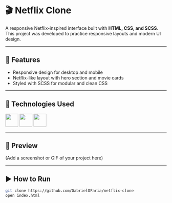 # 🎬 Netflix Clone

A responsive Netflix-inspired interface built with **HTML, CSS, and SCSS**.  
This project was developed to practice responsive layouts and modern UI design.

---

## 🚀 Features
- Responsive design for desktop and mobile
- Netflix-like layout with hero section and movie cards
- Styled with SCSS for modular and clean CSS

---

## 🔧 Technologies Used
<p align="left">
  <img src="https://cdn.jsdelivr.net/gh/devicons/devicon/icons/html5/html5-original.svg" width="40"/>
  <img src="https://cdn.jsdelivr.net/gh/devicons/devicon/icons/css3/css3-original.svg" width="40"/>
  <img src="https://cdn.jsdelivr.net/gh/devicons/devicon/icons/sass/sass-original.svg" width="40"/>
</p>

---

## 📸 Preview
(Add a screenshot or GIF of your project here)

---

## ▶️ How to Run
```bash
git clone https://github.com/GabrielOFaria/netflix-clone
open index.html
